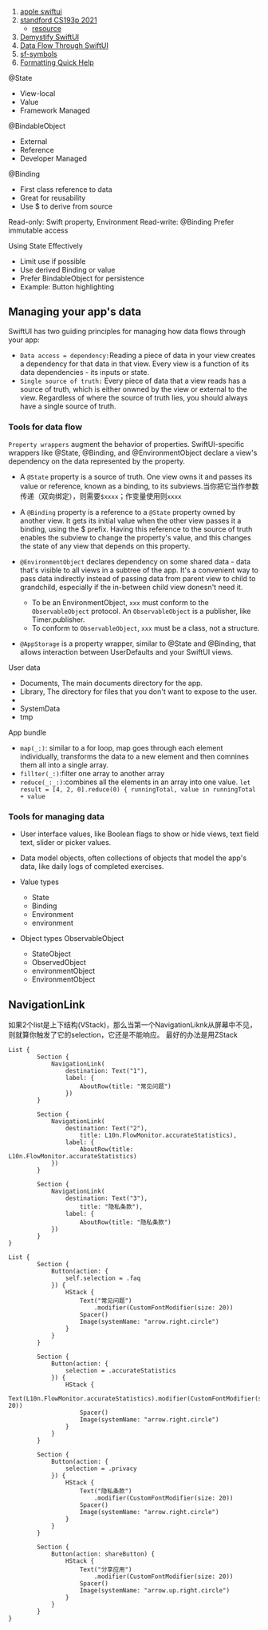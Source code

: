 1. [apple swiftui](https://developer.apple.com/tutorials/swiftui)
2. [standford CS193p 2021](https://www.bilibili.com/video/BV1fy4y1u7hX/?spm_id_from=autoNext)
    - [resource](https://cs193p.sites.stanford.edu)
4. [Demystify SwiftUI](https://developer.apple.com/videos/play/wwdc2021/10022/)
5. [Data Flow Through SwiftUI](https://developer.apple.com/videos/play/wwdc2019/226/)
6. [sf-symbols](https://developer.apple.com/sf-symbols/)
7. [Formatting Quick Help](https://developer.apple.com/library/archive/documentation/Xcode/Reference/xcode_markup_formatting_ref/SymbolDocumentation.html)



@State
- View-local
- Value
- Framework Managed


@BindableObject
- External
- Reference
- Developer Managed

@Binding
- First class reference to data
- Great for reusability
- Use $ to derive from source 

Read-only: Swift property, Environment
Read-write: @Binding
Prefer immutable access


Using State Effectively
- Limit use if possible
- Use derived Binding or value
- Prefer BindableObject for persistence
- Example: Button highlighting


## Managing your app's data

SwiftUI has two guiding principles for managing how data flows through your app:
- `Data access = dependency:`Reading a piece of data in your view creates a dependency for that data in that view. Every view is a function of its data dependencies - its inputs or state.
- `Single source of truth:` Every piece of data that a view reads has a source of truth, which is either onwned by the view or external to the view. Regardless of where the source of truth lies, you should always have a single source of truth.

### Tools for data flow
`Property wrappers` augment the behavior of properties. SwiftUI-specific wrappers like @State, @Binding, and @EnvironmentObject declare a view's dependency on the data represented by the property.
- A `@State` property is a source of truth. One view owns it and passes its value or reference, known as a binding, to its subviews.当你把它当作参数传递（双向绑定），则需要`$xxxx`；作变量使用则`xxxx`
- A `@Binding` property is a reference to a `@State` property owned by another view. It gets its initial value when the other view passes it a binding, using the $ prefix. Having this reference to the source of truth enables the subview to change the property's value, and this changes the state of any view that depends on this property.
- `@EnvironmentObject` declares dependency on some shared data - data that's visible to all views in a subtree of the app. It's a convenient way to pass data indirectly instead of passing data from parent view to child to grandchild, especially if the in-between child view donesn't need it.
    - To be an EnvironmentObject, `xxx` must conform to the `ObservableObject` protocol. An `ObservableObject` is a publisher, like Timer.publisher.
    - To conform to `ObservableObject`, `xxx` must be a class, not a structure.

- `@AppStorage` is a property wrapper, similar to @State and @Binding, that allows interaction between UserDefaults and your SwiftUI views.



User data

- Documents, The main documents directory for the app.
- Library, The directory for files that you don't want to expose to the user.
- 
- SystemData
- tmp

App bundle


- `map(_:)`: similar to a for loop, map goes through each element individually, transforms the data to a new element and then comnines them all into a single array.
- `fillter(_:)`:filter one array to another array
- `reduce(_:_:)`:combines all the elements in an array into one value. `let result = [4, 2, 0].reduce(0) { runningTotal, value in runningTotal + value`


### Tools for managing data
- User interface values, like Boolean flags to show or hide views, text field text, slider or picker values.
- Data model objects, often collections of objects that model the app's data, like daily logs of completed exercises.

- Value types
   - State
   - Binding
   - Environment
   - environment
- Object types ObservableObject
   - StateObject
   - ObservedObject
   - environmentObject
   - EnvironmentObject


## NavigationLink
如果2个list是上下结构(VStack)，那么当第一个NavigationLiknk从屏幕中不见，则就算你触发了它的selection，它还是不能响应。
最好的办法是用ZStack

```
List {
        Section {
            NavigationLink(
                destination: Text("1"),
                label: {
                    AboutRow(title: "常见问题")
                })
        }

        Section {
            NavigationLink(
                destination: Text("2"),
                    title: L10n.FlowMonitor.accurateStatistics),
                label: {
                    AboutRow(title: L10n.FlowMonitor.accurateStatistics)
            })
        }

        Section {
            NavigationLink(
                destination: Text("3"),
                    title: "隐私条款"),
                label: {
                    AboutRow(title: "隐私条款")
            })
        }
}

List {
        Section {
            Button(action: {
                self.selection = .faq
            }) {
                HStack {
                    Text("常见问题")
                        .modifier(CustomFontModifier(size: 20))
                    Spacer()
                    Image(systemName: "arrow.right.circle")
                }
            }
        }

        Section {
            Button(action: {
                selection = .accurateStatistics
            }) {
                HStack {
                    Text(L10n.FlowMonitor.accurateStatistics).modifier(CustomFontModifier(size: 20))
                    Spacer()
                    Image(systemName: "arrow.right.circle")
                }
            }
        }

        Section {
            Button(action: {
                selection = .privacy
            }) {
                HStack {
                    Text("隐私条款")
                        .modifier(CustomFontModifier(size: 20))
                    Spacer()
                    Image(systemName: "arrow.right.circle")
                }
            }
        }

        Section {
            Button(action: shareButton) {
                HStack {
                    Text("分享应用")
                        .modifier(CustomFontModifier(size: 20))
                    Spacer()
                    Image(systemName: "arrow.up.right.circle")
                }
            }
        }
}

```
